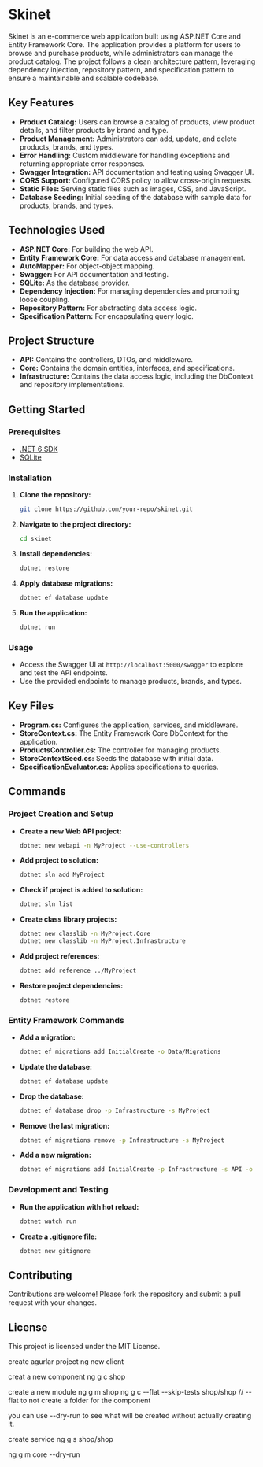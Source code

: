 # Skinet

Skinet is an e-commerce web application built using ASP.NET Core and Entity Framework Core. The application provides a platform for users to browse and purchase products, while administrators can manage the product catalog. The project follows a clean architecture pattern, leveraging dependency injection, repository pattern, and specification pattern to ensure a maintainable and scalable codebase.

## Key Features

- **Product Catalog:** Users can browse a catalog of products, view product details, and filter products by brand and type.
- **Product Management:** Administrators can add, update, and delete products, brands, and types.
- **Error Handling:** Custom middleware for handling exceptions and returning appropriate error responses.
- **Swagger Integration:** API documentation and testing using Swagger UI.
- **CORS Support:** Configured CORS policy to allow cross-origin requests.
- **Static Files:** Serving static files such as images, CSS, and JavaScript.
- **Database Seeding:** Initial seeding of the database with sample data for products, brands, and types.

## Technologies Used

- **ASP.NET Core:** For building the web API.
- **Entity Framework Core:** For data access and database management.
- **AutoMapper:** For object-object mapping.
- **Swagger:** For API documentation and testing.
- **SQLite:** As the database provider.
- **Dependency Injection:** For managing dependencies and promoting loose coupling.
- **Repository Pattern:** For abstracting data access logic.
- **Specification Pattern:** For encapsulating query logic.

## Project Structure

- **API:** Contains the controllers, DTOs, and middleware.
- **Core:** Contains the domain entities, interfaces, and specifications.
- **Infrastructure:** Contains the data access logic, including the DbContext and repository implementations.

## Getting Started

### Prerequisites

- [.NET 6 SDK](https://dotnet.microsoft.com/download/dotnet/6.0)
- [SQLite](https://www.sqlite.org/download.html)

### Installation

1. **Clone the repository:**
   ```sh
   git clone https://github.com/your-repo/skinet.git
   ```
2. **Navigate to the project directory:**
   ```sh
   cd skinet
   ```
3. **Install dependencies:**
   ```sh
   dotnet restore
   ```
4. **Apply database migrations:**
   ```sh
   dotnet ef database update
   ```
5. **Run the application:**
   ```sh
   dotnet run
   ```

### Usage

- Access the Swagger UI at `http://localhost:5000/swagger` to explore and test the API endpoints.
- Use the provided endpoints to manage products, brands, and types.

## Key Files

- **Program.cs:** Configures the application, services, and middleware.
- **StoreContext.cs:** The Entity Framework Core DbContext for the application.
- **ProductsController.cs:** The controller for managing products.
- **StoreContextSeed.cs:** Seeds the database with initial data.
- **SpecificationEvaluator.cs:** Applies specifications to queries.

## Commands

### Project Creation and Setup

- **Create a new Web API project:**
  ```sh
  dotnet new webapi -n MyProject --use-controllers
  ```

- **Add project to solution:**
  ```sh
  dotnet sln add MyProject
  ```

- **Check if project is added to solution:**
  ```sh
  dotnet sln list
  ```

- **Create class library projects:**
  ```sh
  dotnet new classlib -n MyProject.Core
  dotnet new classlib -n MyProject.Infrastructure
  ```

- **Add project references:**
  ```sh
  dotnet add reference ../MyProject
  ```

- **Restore project dependencies:**
  ```sh
  dotnet restore
  ```

### Entity Framework Commands

- **Add a migration:**
  ```sh
  dotnet ef migrations add InitialCreate -o Data/Migrations
  ```

- **Update the database:**
  ```sh
  dotnet ef database update
  ```

- **Drop the database:**
  ```sh
  dotnet ef database drop -p Infrastructure -s MyProject
  ```

- **Remove the last migration:**
  ```sh
  dotnet ef migrations remove -p Infrastructure -s MyProject
  ```

- **Add a new migration:**
  ```sh
  dotnet ef migrations add InitialCreate -p Infrastructure -s API -o Data/Migrations
  ```

### Development and Testing

- **Run the application with hot reload:**
  ```sh
  dotnet watch run
  ```

- **Create a .gitignore file:**
  ```sh
  dotnet new gitignore
  ```

## Contributing

Contributions are welcome! Please fork the repository and submit a pull request with your changes.

## License

This project is licensed under the MIT License.


create agurlar project
ng new client 

creat a new component
ng g c shop

create a new module
ng g m shop
 ng g c --flat --skip-tests shop/shop  // --flat to not create a folder for the component

 you can use --dry-run to see what will be created without actually creating it.

 
create service
ng g s shop/shop


 ng g m core --dry-run